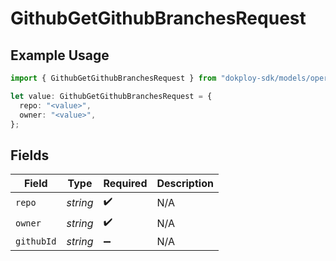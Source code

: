 # GithubGetGithubBranchesRequest

## Example Usage

```typescript
import { GithubGetGithubBranchesRequest } from "dokploy-sdk/models/operations";

let value: GithubGetGithubBranchesRequest = {
  repo: "<value>",
  owner: "<value>",
};
```

## Fields

| Field              | Type               | Required           | Description        |
| ------------------ | ------------------ | ------------------ | ------------------ |
| `repo`             | *string*           | :heavy_check_mark: | N/A                |
| `owner`            | *string*           | :heavy_check_mark: | N/A                |
| `githubId`         | *string*           | :heavy_minus_sign: | N/A                |